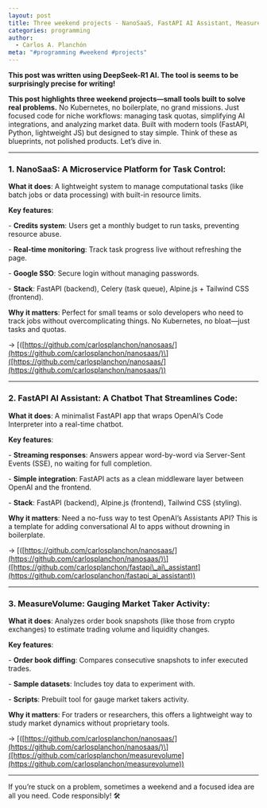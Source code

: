 ```yaml
---
layout: post
title: Three weekend projects - NanoSaaS, FastAPI AI Assistant, MeasureVolume
categories: programming
author:
  - Carlos A. Planchón
meta: "#programming #weekend #projects"
---
```

**This post was written using DeepSeek-R1 AI. The tool is seems to be surprisingly precise for writing!**

**This post highlights three weekend projects—small tools built to solve real problems.** No Kubernetes, no boilerplate, no grand missions. Just focused code for niche workflows: managing task quotas, simplifying AI integrations, and analyzing market data. Built with modern tools (FastAPI, Python, lightweight JS) but designed to stay simple. Think of these as blueprints, not polished products. Let’s dive in.

* * *

### **1\. NanoSaaS: A Microservice Platform for Task Control:**

**What it does**: A lightweight system to manage computational tasks (like batch jobs or data processing) with built-in resource limits.

**Key features**:

\- **Credits system**: Users get a monthly budget to run tasks, preventing resource abuse.

\- **Real-time monitoring**: Track task progress live without refreshing the page.

\- **Google SSO**: Secure login without managing passwords.

\- **Stack**: FastAPI (backend), Celery (task queue), Alpine.js + Tailwind CSS (frontend).

**Why it matters**: Perfect for small teams or solo developers who need to track jobs without overcomplicating things. No Kubernetes, no bloat—just tasks and quotas.

→ \[([https://github.com/carlosplanchon/nanosaas/](https://github.com/carlosplanchon/nanosaas/)\]([https://github.com/carlosplanchon/nanosaas/](https://github.com/carlosplanchon/nanosaas/))

* * *

### **2\. FastAPI AI Assistant: A Chatbot That Streamlines Code:**

**What it does**: A minimalist FastAPI app that wraps OpenAI’s Code Interpreter into a real-time chatbot.

**Key features**:

\- **Streaming responses**: Answers appear word-by-word via Server-Sent Events (SSE), no waiting for full completion.

\- **Simple integration**: FastAPI acts as a clean middleware layer between OpenAI and the frontend.

\- **Stack**: FastAPI (backend), Alpine.js (frontend), Tailwind CSS (styling).

**Why it matters**: Need a no-fuss way to test OpenAI’s Assistants API? This is a template for adding conversational AI to apps without drowning in boilerplate.

→ \[([https://github.com/carlosplanchon/nanosaas/](https://github.com/carlosplanchon/nanosaas/)\]([https://github.com/carlosplanchon/fastapi\_ai\_assistant](https://github.com/carlosplanchon/fastapi_ai_assistant))

* * *

### **3\. MeasureVolume: Gauging Market Taker Activity:**

**What it does**: Analyzes order book snapshots (like those from crypto exchanges) to estimate trading volume and liquidity changes.

**Key features**:

\- **Order book diffing**: Compares consecutive snapshots to infer executed trades.

\- **Sample datasets**: Includes toy data to experiment with.

\- **Scripts**: Prebuilt tool for gauge market takers activity.

**Why it matters**: For traders or researchers, this offers a lightweight way to study market dynamics without proprietary tools.

→ \[([https://github.com/carlosplanchon/nanosaas/](https://github.com/carlosplanchon/nanosaas/)\]([https://github.com/carlosplanchon/measurevolume](https://github.com/carlosplanchon/measurevolume))

* * *

If you’re stuck on a problem, sometimes a weekend and a focused idea are all you need. Code responsibly! 🛠️